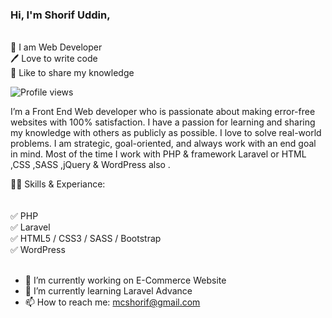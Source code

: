 ### Hi, I'm Shorif Uddin,
<br>
👑 I am Web Developer<br>
🖊️ Love to write code<br>
🎤 Like to share my knowledge<br>

![Profile views](https://gpvc.arturio.dev/shorifuddin)  

I’m a Front End Web developer who is passionate about making error-free websites with 100% satisfaction. I have a passion for learning and sharing my knowledge with others as publicly as possible. I love to solve real-world problems. I am strategic, goal-oriented, and always work with an end goal in mind. Most of the time I work with PHP & framework Laravel or HTML ,CSS ,SASS ,jQuery & WordPress also  .

👨‍💻 Skills & Experiance:<br><br><br>
✅ PHP <br>
✅ Laravel <br>
✅ HTML5 / CSS3 / SASS / Bootstrap <br>
✅ WordPress <br><br>


- 🔭 I’m currently working on E-Commerce Website 
- 🌱 I’m currently learning Laravel Advance 
- 📫 How to reach me: mcshorif@gmail.com 


